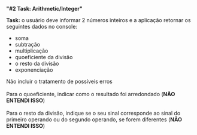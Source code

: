 <b>"#2 Task: Arithmetic/Integer"</b>

<b>Task:</b> o usuário deve informar 2 números inteiros e a aplicação retornar os seguintes dados no console:<br />
* soma
* subtração
* multiplicação
* quoeficiente da divisão
* o resto da divisão
* exponenciação

Não incluir o tratamento de possíveis erros<br /><br />
Para o quoeficiente, indicar como o resultado foi arredondado (<b>NÃO ENTENDI ISSO</b>)<br /><br />
Para o resto da divisão, indique se o seu sinal corresponde ao sinal do primeiro operando ou do segundo operando, se forem diferentes (<b>NÃO ENTENDI ISSO</b>)


